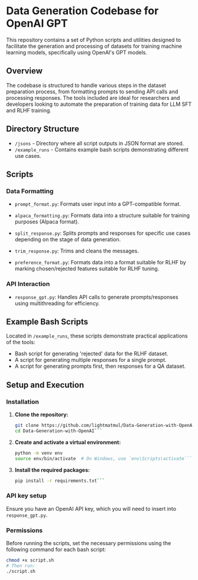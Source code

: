 # Data Generation Codebase for OpenAI GPT

This repository contains a set of Python scripts and utilities designed to facilitate the generation and processing of datasets for training machine learning models, specifically using OpenAI's GPT models.

## Overview

The codebase is structured to handle various steps in the dataset preparation process, from formatting prompts to sending API calls and processing responses. The tools included are ideal for researchers and developers looking to automate the preparation of training data for LLM SFT and RLHF training.

## Directory Structure

- `/jsons` - Directory where all script outputs in JSON format are stored.
- `/example_runs` - Contains example bash scripts demonstrating different use cases.

## Scripts

### Data Formatting

- `prompt_format.py`: Formats user input into a GPT-compatible format.

- `alpaca_formatting.py`: Formats data into a structure suitable for training purposes (Alpaca format).

- `split_response.py`: Splits prompts and responses for specific use cases depending on the stage of data generation.

- `trim_response.py`: Trims and cleans the messages.

- `preference_format.py`: Formats data into a format suitable for RLHF by marking chosen/rejected features suitable for RLHF tuning.

### API Interaction

- `response_gpt.py`: Handles API calls to generate prompts/responses using multithreading for efficiency.

## Example Bash Scripts

Located in `/example_runs`, these scripts demonstrate practical applications of the tools:

- Bash script for generating 'rejected' data for the RLHF dataset.
- A script for generating multiple responses for a single prompt.
- A script for generating prompts first, then responses for a QA dataset.

## Setup and Execution

### Installation

1. **Clone the repository:**
   ```bash
   git clone https://github.com/lightmatmul/Data-Generation-with-OpenAI.git
   cd Data-Generation-with-OpenAI```

2. **Create and activate a virtual environment:**
   ```bash
   python -m venv env
   source env/bin/activate  # On Windows, use `env\Scripts\activate```

3. **Install the required packages:**
   ```bash
   pip install -r requirements.txt```

### API key setup

Ensure you have an OpenAI API key, which you will need to insert into `response_gpt.py`.

### Permissions

Before running the scripts, set the necessary permissions using the following command for each bash script:

```bash
chmod +x script.sh
# Then run:
./script.sh
```


